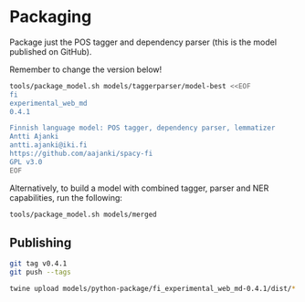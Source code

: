 # Packaging

Package just the POS tagger and dependency parser (this is the model published on GitHub).

Remember to change the version below!

```sh
tools/package_model.sh models/taggerparser/model-best <<EOF
fi
experimental_web_md
0.4.1

Finnish language model: POS tagger, dependency parser, lemmatizer
Antti Ajanki
antti.ajanki@iki.fi
https://github.com/aajanki/spacy-fi
GPL v3.0
EOF
```

Alternatively, to build a model with combined tagger, parser and NER capabilities, run the following:

```sh
tools/package_model.sh models/merged
```

## Publishing

```sh
git tag v0.4.1
git push --tags

twine upload models/python-package/fi_experimental_web_md-0.4.1/dist/*
```
